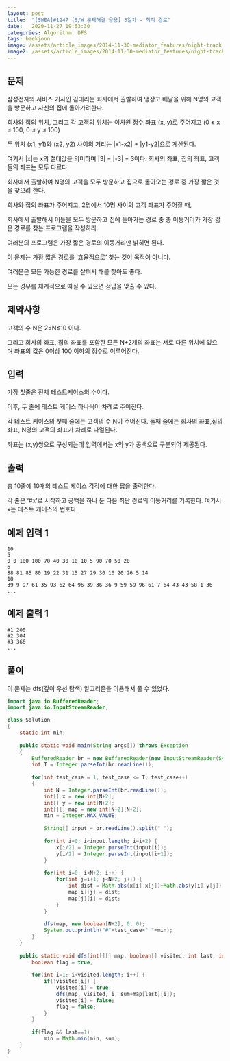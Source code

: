 ```yaml
---
layout: post
title:  "[SWEA]#1247 [S/W 문제해결 응용] 3일차 - 최적 경로"
date:   2020-11-27 19:53:30
categories: Algorithm, DFS
tags: baekjoon
image: /assets/article_images/2014-11-30-mediator_features/night-track.JPG
image2: /assets/article_images/2014-11-30-mediator_features/night-track-mobile.JPG
---
```


문제
--------------------

삼성전자의 서비스 기사인 김대리는 회사에서 출발하여 냉장고 배달을 위해 N명의 고객을 방문하고 자신의 집에 돌아가려한다.

회사와 집의 위치, 그리고 각 고객의 위치는 이차원 정수 좌표 (x, y)로 주어지고 (0 ≤ x ≤ 100, 0 ≤ y ≤ 100)

두 위치 (x1, y1)와 (x2, y2) 사이의 거리는 |x1-x2| + |y1-y2|으로 계산된다.

여기서 |x|는 x의 절대값을 의미하며 |3| = |-3| = 3이다. 회사의 좌표, 집의 좌표, 고객들의 좌표는 모두 다르다.

회사에서 출발하여 N명의 고객을 모두 방문하고 집으로 돌아오는 경로 중 가장 짧은 것을 찾으려 한다.

회사와 집의 좌표가 주어지고, 2명에서 10명 사이의 고객 좌표가 주어질 때,

회사에서 출발해서 이들을 모두 방문하고 집에 돌아가는 경로 중 총 이동거리가 가장 짧은 경로를 찾는 프로그램을 작성하라.

여러분의 프로그램은 가장 짧은 경로의 이동거리만 밝히면 된다.

이 문제는 가장 짧은 경로를 ‘효율적으로’ 찾는 것이 목적이 아니다.

여러분은 모든 가능한 경로를 살펴서 해를 찾아도 좋다.

모든 경우를 체계적으로 따질 수 있으면 정답을 맞출 수 있다.

제약사항
----------------

고객의 수 N은 2≤N≤10 이다.

그리고 회사의 좌표, 집의 좌표를 포함한 모든 N+2개의 좌표는 서로 다른 위치에 있으며 좌표의 값은 0이상 100 이하의 정수로 이루어진다.

입력
---------------------------

가장 첫줄은 전체 테스트케이스의 수이다.

이후, 두 줄에 테스트 케이스 하나씩이 차례로 주어진다.

각 테스트 케이스의 첫째 줄에는 고객의 수 N이 주어진다. 둘째 줄에는 회사의 좌표,집의 좌표, N명의 고객의 좌표가 차례로 나열된다.

좌표는 (x,y)쌍으로 구성되는데 입력에서는 x와 y가 공백으로 구분되어 제공된다.

출력
----------------

총 10줄에 10개의 테스트 케이스 각각에 대한 답을 출력한다.

각 줄은 ‘#x’로 시작하고 공백을 하나 둔 다음 최단 경로의 이동거리를 기록한다. 여기서 x는 테스트 케이스의 번호다.

예제 입력 1 
----------------------

```
10
5
0 0 100 100 70 40 30 10 10 5 90 70 50 20
6
88 81 85 80 19 22 31 15 27 29 30 10 20 26 5 14
10
39 9 97 61 35 93 62 64 96 39 36 36 9 59 59 96 61 7 64 43 43 58 1 36
...
```

예제 출력 1 
------------------------

```
#1 200
#2 304
#3 366
...
```

풀이
--------------------------

이 문제는 dfs(깊이 우선 탐색) 알고리즘을 이용해서 풀 수 있었다.

```java
import java.io.BufferedReader;
import java.io.InputStreamReader;

class Solution
{
    static int min;
    
	public static void main(String args[]) throws Exception
	{
		BufferedReader br = new BufferedReader(new InputStreamReader(System.in));
		int T = Integer.parseInt(br.readLine());
        
		for(int test_case = 1; test_case <= T; test_case++)
		{
            int N = Integer.parseInt(br.readLine());
            int[] x = new int[N+2];
            int[] y = new int[N+2];
            int[][] map = new int[N+2][N+2];
            min = Integer.MAX_VALUE;
            
            String[] input = br.readLine().split(" ");
  
            for(int i=0; i<input.length; i=i+2) {
                x[i/2] = Integer.parseInt(input[i]);
                y[i/2] = Integer.parseInt(input[i+1]);
            }
            
            for(int i=0; i<N+2; i++) {
                for(int j=i+1; j<N+2; j++) {
                   	int dist = Math.abs(x[i]-x[j])+Math.abs(y[i]-y[j]);
                    map[i][j] = dist;
                    map[j][i] = dist;
                }
            }
            
            dfs(map, new boolean[N+2], 0, 0);
            System.out.println("#"+test_case+" "+min);
		}
	}
    
    public static void dfs(int[][] map, boolean[] visited, int last, int sum) {
        boolean flag = true;
        
        for(int i=1; i<visited.length; i++) {
            if(!visited[i]) {
                visited[i] = true;
                dfs(map, visited, i, sum+map[last][i]);
                visited[i] = false;
                flag = false;
            }
        }
        
        if(flag && last==1) 
            min = Math.min(min, sum);
    }
}
```
